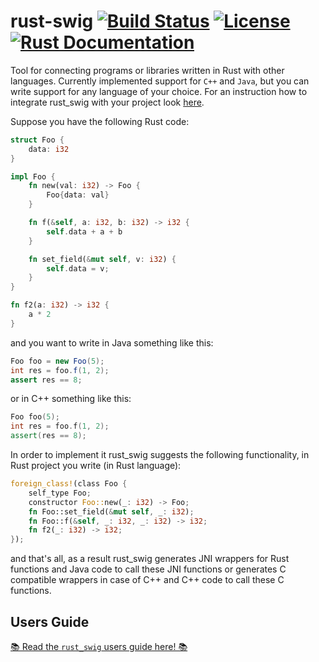 # rust-swig [![Build Status](https://dev.azure.com/dushistov/rust_swig/_apis/build/status/Dushistov.rust_swig?branchName=master)](https://dev.azure.com/dushistov/rust_swig/_build/latest?definitionId=2&branchName=master) [![License](https://img.shields.io/badge/license-BSD-green.svg)](https://github.com/Dushistov/rust_swig/blob/master/LICENSE) [![Rust Documentation](https://img.shields.io/badge/api-rustdoc-blue.svg)](https://docs.rs/rust_swig)

Tool for connecting programs or libraries written in Rust with other languages.
Currently implemented support for `C++` and `Java`, but you can write support
for any language of your choice. For an instruction how to integrate rust_swig with your
project look [here](#integration-of-rust_swig-with-your-project).

Suppose you have the following Rust code:

```rust
struct Foo {
    data: i32
}

impl Foo {
    fn new(val: i32) -> Foo {
        Foo{data: val}
    }

    fn f(&self, a: i32, b: i32) -> i32 {
        self.data + a + b
    }

    fn set_field(&mut self, v: i32) {
        self.data = v;
    }
}

fn f2(a: i32) -> i32 {
    a * 2
}
```

and you want to write in Java something like this:

```Java
Foo foo = new Foo(5);
int res = foo.f(1, 2);
assert res == 8;
```
or in C++ something like this:

```C++
Foo foo(5);
int res = foo.f(1, 2);
assert(res == 8);
```

In order to implement it rust_swig suggests the following functionality,
in Rust project you write (in Rust language):

```rust
foreign_class!(class Foo {
    self_type Foo;
    constructor Foo::new(_: i32) -> Foo;
    fn Foo::set_field(&mut self, _: i32);
    fn Foo::f(&self, _: i32, _: i32) -> i32;
    fn f2(_: i32) -> i32;
});
```

and that's all, as a result rust_swig generates JNI wrappers for Rust functions
and Java code to call these JNI functions
or generates C compatible wrappers in case of C++ and
C++ code to call these C functions.

## Users Guide

[📚 Read the `rust_swig` users guide here! 📚](https://dushistov.github.io/rust_swig/)

